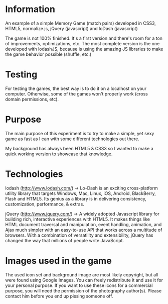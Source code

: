 Information
=================================
An example of a simple Memory Game (match pairs) developed in CSS3,
HTML5, normalize.js, jQuery (javascript) and loDash (javascript)

The game is not 100% finished. It's a first version and there's room for a ton of improvements,
optimizations, etc. The most complete version is the one developed with
lodashJS, because is using the amazing JS libraries to make the game
behavior possible (shuffle, etc.)

Testing
================================
For testing the games, the best way is to do it on a localhost on your
computer. Otherwise, some of the games won't properly work (cross domain
permissions, etc).

Purpose
===============================
The main purpose of this experiment is to try to make a simple, yet sexy
 game as fast as I can with some different technologies out there.

My background has always been HTML5 & CSS3 so I wanted to make a quick
working version to showcase that knowledge.

Technologies
==============================
lodash (http://www.lodash.com/) → Lo-Dash is an exciting cross-platform
utility library that targets Windows, Mac, Linux, iOS, Android, BlackBerry,
Flash and HTML5. Its genius as a library is in delivering consistency,
customization, performance, & extras.

jQuery (http://www.jquery.com/) → A widely adopted Javascript library
for building rich, interactive experiences with HTML5.
It makes things like HTML document traversal and manipulation, event
handling, animation, and Ajax much simpler with an easy-to-use API that
works across a multitude of browsers. With a combination of versatility
and extensibility, jQuery has changed the way that millions of people
write JavaScript.

Images used in the game
=============================
The used icon set and background image are most likely copyright, but
all were found using Google Images.
You can freely redistribute it and use it for your personal purpose. If
you want to use these icons for a commercial purpose, you will need the
permission of the photography author(s).
Please contact him before you end up pissing someone off.

